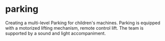 # parking
Creating a multi-level Parking for children's machines.
Parking is equipped with a motorized lifting mechanism, remote control lift.
The team is supported by a sound and light accompaniment.
